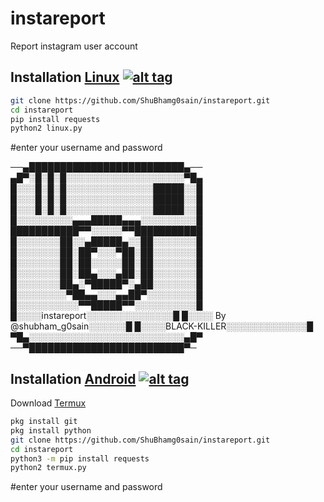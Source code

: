 # instareport
Report instagram user account

## Installation [Linux](https://wikipedia.org/wiki/Linux) [![alt tag](http://icons.iconarchive.com/icons/dakirby309/simply-styled/32/OS-Linux-icon.png)](https://fr.wikipedia.org/wiki/Linux)
```bash
git clone https://github.com/ShuBhamg0sain/instareport.git
cd instareport
pip install requests
python2 linux.py
```
#enter your username and password

──▄█████████████████████████▄──
  ▄█▀░█░█░█░░░░░░░░░░░░░░░░░░░▀█▄
  █░░░█░█░█░░░░░░░░░░░░░░█████░░█
  █░░░█░█░█░░░░░░░░░░░░░░█████░░█
  █░░░█░█░█░░░░░░░░░░░░░░█████░░█
  █░░░░░░░░░▄▄▄█████▄▄▄░░░░░░░░░█
  ███████████▀▀░░░░░▀▀███████████
  █░░░░░░░██░░▄█████▄░░██░░░░░░░█
  █░░░░░░░██░██▀░░░▀██░██░░░░░░░█
  █░░░░░░░██░██░░░░░██░██░░░░░░░█
  █░░░░░░░██░██▄░░░▄██░██░░░░░░░█
  █░░░░░░░██▄░▀█████▀░▄██░░░░░░░█
  █░░░░░░░░▀██▄▄░░░▄▄██▀░░░░░░░░█
  █░░░░░░░░░░▀▀█████▀▀░░░░░░░░░░█
  █░░░░instareport░░░░░░░░░░░░░░█
  █░░░░ By @shubham_g0sain░░░░░░█
  █░░░░BLACK-KILLER░░░░░░░░░░░░░█
  ▀█▄░░░░░░░░░░░░░░░░░░░░░░░░░▄█▀
  ──▀█████████████████████████▀─

## Installation [Android](https://wikipedia.org/wiki/Android) [![alt tag](https://cdn1.iconfinder.com/data/icons/logotypes/32/android-32.png)](https://fr.wikipedia.org/wiki/Android)

Download [Termux](https://play.google.com/store/apps/details?id=com.termux)

```bash
pkg install git
pkg install python
git clone https://github.com/ShuBhamg0sain/instareport.git
cd instareport
python3 -m pip install requests
python2 termux.py
```
#enter your username and password

